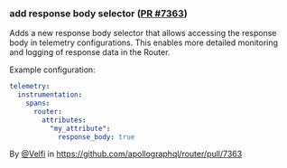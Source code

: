 ### add response body selector ([PR #7363](https://github.com/apollographql/router/pull/7363))

Adds a new response body selector that allows accessing the response body in telemetry configurations.
This enables more detailed monitoring and logging of response data in the Router.

Example configuration:
```yaml
telemetry:
  instrumentation:
    spans:
      router:
        attributes:
          "my_attribute":
            response_body: true
```

By [@Velfi](https://github.com/Velfi) in https://github.com/apollographql/router/pull/7363
